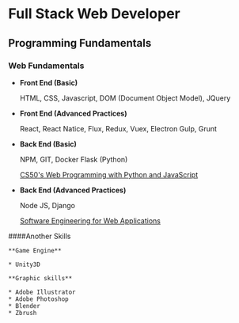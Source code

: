 # Full Stack Web Developer

## Programming Fundamentals

### Web Fundamentals 

* **Front End (Basic)**

   HTML, CSS, Javascript, DOM (Document Object Model), JQuery
   
* **Front End (Advanced Practices)**
   
   React, React Natice, Flux, Redux, Vuex, Electron
   Gulp, Grunt
   
   

* **Back End (Basic)**

    NPM, GIT, Docker
    Flask (Python)
 
   [CS50's Web Programming with Python and JavaScript](https://courses.edx.org/courses/course-v1:HarvardX+CS50W+Web)

* **Back End (Advanced Practices)**
    
    Node JS, Django

    [Software Engineering for Web Applications](https://ocw.mit.edu/courses/electrical-engineering-and-computer-science/6-171-software-engineering-for-web-applications-fall-2003/index.htm)
    
 ####Another Skills
    
    **Game Engine**
    
    * Unity3D
     
    **Graphic skills**
    
    * Adobe Illustrator
    * Adobe Photoshop
    * Blender
    * Zbrush
